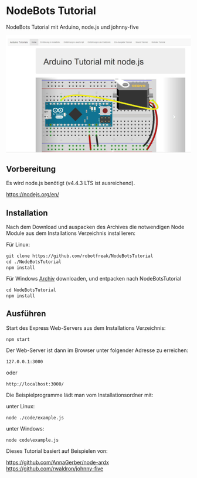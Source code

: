 # NodeBots Tutorial 
NodeBots Tutorial mit Arduino, node.js und johnny-five

![Screenshot](public/images/web-server-screenshot.jpg "Screenshot")

## Vorbereitung

Es wird node.js benötigt (v4.4.3 LTS ist ausreichend).

https://nodejs.org/en/


## Installation

Nach dem Download und auspacken des Archives die notwendigen Node Module aus dem Installations Verzeichnis installieren:

Für Linux:

```
git clone https://github.com/robotfreak/NodeBotsTutorial
cd ./NodeBotsTutorial
npm install
```

Für Windows [Archiv](https://github.com/robotfreak/NodeBots-Tutorial/archive/master.zip) downloaden, und entpacken nach NodeBotsTutorial

```
cd NodeBotsTutorial
npm install
```

## Ausführen

Start des Express Web-Servers aus dem Installations Verzeichnis:

```
npm start
```

Der Web-Server ist dann im Browser unter folgender Adresse zu erreichen:

```
127.0.0.1:3000
```
oder

```
http://localhost:3000/
```

Die Beispielprogramme lädt man vom Installationsordner mit:

unter Linux:
```
node ./code/example.js
```

unter Windows:
```
node code\example.js
```

Dieses Tutorial basiert auf Beispielen von:

https://github.com/AnnaGerber/node-ardx
https://github.com/rwaldron/johnny-five

